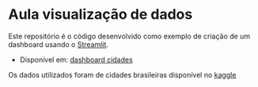 # Aula visualização de dados

Este repositório é o código desenvolvido como exemplo de criação de um dashboard usando o [Streamlit](https://streamlit.io/).
- Disponível em: [dashboard cidades](https://aula-dataviz-72wtnq4cyxlwkl66cibkry.streamlit.app/)

Os dados utilizados foram de cidades brasileiras disponível no [kaggle](https://www.kaggle.com/datasets/crisparada/brazilian-cities)
